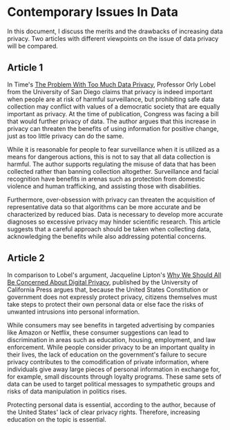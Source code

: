 # Contemporary Issues In Data
In this document, I discuss the merits and the drawbacks of increasing data privacy. Two articles with different viewpoints on the issue of data privacy will be compared. 

## Article 1
In Time's [The Problem With Too Much Data Privacy](https://time.com/6224484/data-privacy-problem/), Professor Orly Lobel from the University of San Diego claims that privacy is indeed important when people are at risk of harmful surveillance, but prohibiting safe data collection may conflict with values of a democratic society that are equally important as privacy. At the time of publication, Congress was facing a bill that would further privacy of data. The author argues that this increase in privacy can threaten the benefits of using information for positive change, just as too little privacy can do the same. 

While it is reasonable for people to fear surveillance when it is utilized as a means for dangerous actions, this is not to say that all data collection is harmful. The author supports regulating the misuse of data that has been collected rather than banning collection altogether. Surveillance and facial recognition have benefits in arenas such as protection from domestic violence and human trafficking, and assisting those with disabilities.

Furthermore, over-obsession with privacy can threaten the acquisition of representative data so that algorithms can be more accurate and be characterized by reduced bias. Data is necessary to develop more accurate diagnoses so excessive privacy may hinder scientific research. This article suggests that a careful approach should be taken when collecting data, acknowledging the benefits while also addressing potential concerns.

## Article 2
In comparison to Lobel's argument, Jacqueline Lipton's [Why We Should All Be Concerned About Digital Privacy](https://www.ucpress.edu/blog/60226/why-we-should-all-be-concerned-about-digital-privacy/), published by the University of California Press argues that, because the United States Constitution or government does not expressly protect privacy, citizens themselves must take steps to protect their own personal data or else face the risks of unwanted intrusions into personal information. 

While consumers may see benefits in targeted advertising by companies like Amazon or Netflix, these consumer suggestions can lead to discrimination in areas such as education, housing, employment, and law enforcement. While people consider privacy to be an important quality in their lives, the lack of education on the government's failure to secure privacy contributes to the comodification of private information, where individuals give away large pieces of personal information in exchange for, for example, small discounts through loyalty programs. These same sets of data can be used to target political messages to sympathetic groups and risks of data manipulation in politics rises. 

Protecting personal data is essential, according to the author, because of the United States' lack of clear privacy rights. Therefore, increasing education on the topic is essential.
